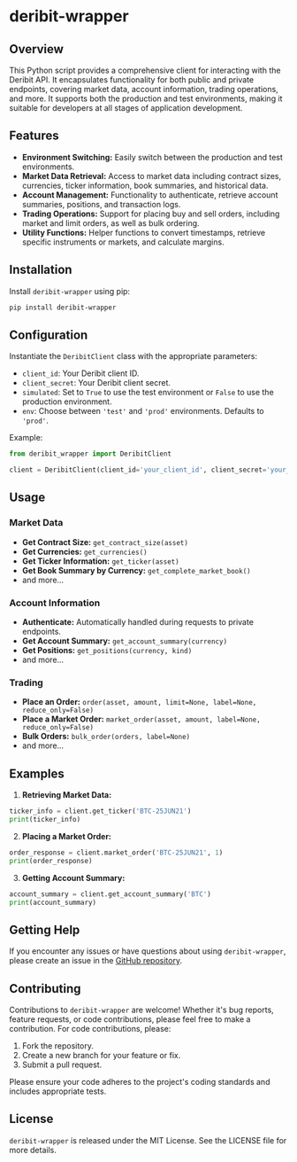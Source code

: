 # deribit-wrapper

## Overview

This Python script provides a comprehensive client for interacting with the Deribit API.
It encapsulates functionality for both public and private endpoints, covering market data, account information, trading
operations, and more.
It supports both the production and test environments, making it suitable for developers at all stages of application
development.

## Features

- **Environment Switching:** Easily switch between the production and test environments.
- **Market Data Retrieval:** Access to market data including contract sizes, currencies, ticker information, book
  summaries, and historical data.
- **Account Management:** Functionality to authenticate, retrieve account summaries, positions, and transaction logs.
- **Trading Operations:** Support for placing buy and sell orders, including market and limit orders, as well as bulk
  ordering.
- **Utility Functions:** Helper functions to convert timestamps, retrieve specific instruments or markets, and calculate
  margins.

## Installation

Install `deribit-wrapper` using pip:

```bash
pip install deribit-wrapper
```

## Configuration

Instantiate the `DeribitClient` class with the appropriate parameters:

- `client_id`: Your Deribit client ID.
- `client_secret`: Your Deribit client secret.
- `simulated`: Set to `True` to use the test environment or `False` to use the production environment.
- `env`: Choose between `'test'` and `'prod'` environments. Defaults to `'prod'`.

Example:

```python
from deribit_wrapper import DeribitClient

client = DeribitClient(client_id='your_client_id', client_secret='your_client_secret')
```

## Usage

### Market Data

- **Get Contract Size:** `get_contract_size(asset)`
- **Get Currencies:** `get_currencies()`
- **Get Ticker Information:** `get_ticker(asset)`
- **Get Book Summary by Currency:** `get_complete_market_book()`
- and more...

### Account Information

- **Authenticate:** Automatically handled during requests to private endpoints.
- **Get Account Summary:** `get_account_summary(currency)`
- **Get Positions:** `get_positions(currency, kind)`
- and more...

### Trading

- **Place an Order:** `order(asset, amount, limit=None, label=None, reduce_only=False)`
- **Place a Market Order:** `market_order(asset, amount, label=None, reduce_only=False)`
- **Bulk Orders:** `bulk_order(orders, label=None)`
- and more...

## Examples

1. **Retrieving Market Data:**

```python
ticker_info = client.get_ticker('BTC-25JUN21')
print(ticker_info)
```

2. **Placing a Market Order:**

```python
order_response = client.market_order('BTC-25JUN21', 1)
print(order_response)
```

3. **Getting Account Summary:**

```python
account_summary = client.get_account_summary('BTC')
print(account_summary)
```

## Getting Help

If you encounter any issues or have questions about using `deribit-wrapper`,
please create an issue in the [GitHub repository](https://github.com/AntonioVentilii/deribit-wrapper/issues).

## Contributing

Contributions to `deribit-wrapper` are welcome!
Whether it's bug reports, feature requests, or code contributions, please feel free to make a contribution. For code
contributions, please:

1. Fork the repository.
2. Create a new branch for your feature or fix.
3. Submit a pull request.

Please ensure your code adheres to the project's coding standards and includes appropriate tests.

## License

`deribit-wrapper` is released under the MIT License. See the LICENSE file for more details.
